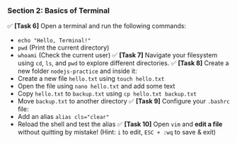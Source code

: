 ### **Section 2: Basics of Terminal**

✅ **[Task 6]** Open a terminal and run the following commands:

- `echo "Hello, Terminal!"`
- `pwd` (Print the current directory)
- `whoami` (Check the current user)
✅ **[Task 7]** Navigate your filesystem using `cd`, `ls`, and `pwd` to explore different directories.
✅ **[Task 8]** Create a new folder `nodejs-practice` and inside it:
- Create a new file `hello.txt` using `touch hello.txt`
- Open the file using `nano hello.txt` and add some text
- Copy `hello.txt` to `backup.txt` using `cp hello.txt backup.txt`
- Move `backup.txt` to another directory
✅ **[Task 9]** Configure your `.bashrc` file:
- Add an alias `alias cls="clear"`
- Reload the shell and test the alias
✅ **[Task 10]** Open `vim` and **edit a file** without quitting by mistake! (Hint: `i` to edit, `ESC + :wq` to save & exit)